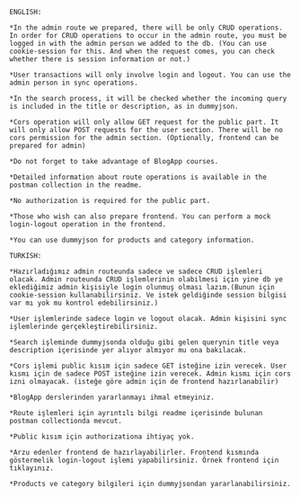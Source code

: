     ENGLISH: 

    *In the admin route we prepared, there will be only CRUD operations. In order for CRUD operations to occur in the admin route, you must be logged in with the admin person we added to the db. (You can use cookie-session for this. And when the request comes, you can check whether there is session information or not.)

    *User transactions will only involve login and logout. You can use the admin person in sync operations.

    *In the search process, it will be checked whether the incoming query is included in the title or description, as in dummyjson.

    *Cors operation will only allow GET request for the public part. It will only allow POST requests for the user section. There will be no cors permission for the admin section. (Optionally, frontend can be prepared for admin)

    *Do not forget to take advantage of BlogApp courses.

    *Detailed information about route operations is available in the postman collection in the readme.

    *No authorization is required for the public part.

    *Those who wish can also prepare frontend. You can perform a mock login-logout operation in the frontend.

    *You can use dummyjson for products and category information.

    TURKISH: 

    *Hazırladığımız admin routeunda sadece ve sadece CRUD işlemleri olacak. Admin routeunda CRUD işlemlerinin olabilmesi için yine db ye eklediğimiz admin kişisiyle login olunmuş olması lazım.(Bunun için cookie-session kullanabilirsiniz. Ve istek geldiğinde session bilgisi var mı yok mu kontrol edebilirsiniz.)

    *User işlemlerinde sadece login ve logout olacak. Admin kişisini sync işlemlerinde gerçekleştirebilirsiniz.

    *Search işleminde dummyjsonda olduğu gibi gelen querynin title veya description içerisinde yer alıyor almıyor mu ona bakılacak.

    *Cors işlemi public kısım için sadece GET isteğine izin verecek. User kısmı için de sadece POST isteğine izin verecek. Admin kısmı için cors izni olmayacak. (isteğe göre admin için de frontend hazırlanabilir)

    *BlogApp derslerinden yararlanmayı ihmal etmeyiniz.

    *Route işlemleri için ayrıntılı bilgi readme içerisinde bulunan postman collectionda mevcut.

    *Public kısım için authorizationa ihtiyaç yok.

    *Arzu edenler frontend de hazırlayabilirler. Frontend kısmında göstermelik login-logout işlemi yapabilirsiniz. Örnek frontend için tıklayınız.

    *Products ve category bilgileri için dummyjsondan yararlanabilirsiniz.